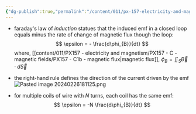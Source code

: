 ```yaml
---
{"dg-publish":true,"permalink":"/content/011/px-157-electricity-and-magnetism/px-157-d-induction/px-157-d1a-faraday-s-law/","noteIcon":"1","created":"2024-10-01T18:27:10.220+01:00","updated":"2024-11-26T20:10:29.020+00:00"}
---
```


- faraday's law of *induction* statues that the induced emf in a closed loop equals minus the rate of change of magnetic flux though the loop:
$$
\epsilon = - \frac{d\phi_{B}}{dt}
$$
	where, [[content/011/PX157 - electricity and magnetism/PX157 - C - magnetic fields/PX157 - C1b - magnetic flux\|magnetic flux]], $\phi_{B} = \iint_{S}\vec B\cdot d\vec S$ 

- the right-hand rule defines the direction of the current driven by the emf
![Pasted image 20240226181125.png](/img/user/pics/Pasted%20image%2020240226181125.png)
- for multiple coils of wire with $N$ turns, each coil has the same emf:
$$
\epsilon = -N \frac{d\phi_{B}}{dt}
$$
